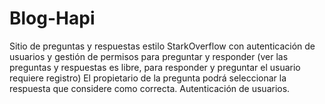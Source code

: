 # Blog-Hapi
Sitio de preguntas y respuestas estilo StarkOverflow con autenticación de usuarios y gestión de permisos para preguntar y responder (ver las preguntas y respuestas es libre, para responder y preguntar el usuario requiere registro)
El propietario de la pregunta podrá seleccionar la respuesta que considere como correcta. Autenticación de usuarios.
